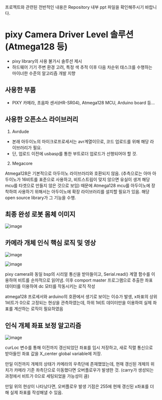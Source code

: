 프로젝트와 관련된 전반적인 내용은 Repository 내부 ppt 파일을 확인해주시기 바랍니다.

# pixy Camera Driver Level 솔루션(Atmega128 등)
- pixy library의 사용 불가시 솔루션 제시
- 하드웨어 기기 주변 환경 고려, 특정 색 추적 이후 다음 차순위 태스크를 수행하는 마이너한 수준의 알고리즘 개발 지향

## 사용한 부품
- PIXY 카메라, 초음파 센서(HR-SR04), Atmega128 MCU, Arduino board 등...

## 사용한 오픈소스 라이브러리

1. Avrdude

- 본래 아두이노의 마이크로프로세서는 avr계열이므로, 코드 업로드를 위해  해당 라이브러리가 필요.
- 단, 업로드 이전에 usbasp를 통한 부트로더 업로드가 선행되어야 할 것.

2. Megacore

Atmega128은 기본적으로 아두이노 라이브러리와 호환되지 않음.
(추측으로는 아마 아두이노가 16비트를 표준으로 사용하고, 비트스트림이 맞지 않으면 유실이 생겨 해당 mcu를 타겟으로 만들지 않은 것으로 보임)
때문에 Atmega128 mcu를 아두이노에 장착하여 사용하기 위해서는 아두이노에 확장 라이브러리를 설치할 필요가 있음. 해당 open source library가 그 기능을 수행.

## 최종 완성 로봇 몸체 이미지

![image](https://user-images.githubusercontent.com/80696846/174485550-09274c27-421c-4f36-983a-ebfe8c22e833.png)

## 카메라 개체 인식 핵심 로직 및 영상

![image](https://user-images.githubusercontent.com/80696846/174485590-1af2dce8-5f69-4508-8364-c34c4e4f3b4d.png)

![image](https://user-images.githubusercontent.com/80696846/174485615-e2c8726c-1bbe-4647-bc23-d19864fb09e7.png)


pixy camera와 동일 bsp의 시리얼 통신을 받아들이고, Serial.read() 계열 함수를 이용하여 비트를 순차적으로 읽어냄.
이후 comport master 프로그램으로 추출한 좌표 데이터를 이용하여 dc 모터를 작동시키는 로직 작성

atmega128 프로세서와 arduino의 호환에서 생기로 보이는 이슈가 발생, x좌표의 상위 1비트가 0으로 고정되는 현상을 관측하였는데, 하위 1비트 데이터만을 이용하여 실제 좌표를 계산하는 로직이 필요하였음

## 인식 개체 좌표 보정 알고리즘

![image](https://user-images.githubusercontent.com/80696846/174485662-7c5bfcf8-64c4-401f-afc1-33c3960b4ec1.png)

curLoc 변수를 통해 이전까지 갱신되었던 좌표를 임시 저장하고, 새로 직렬 통신으로 받아들인 좌표 값을 X_center global variable에 저장.

만일 이전까지 개체의 상태가 카메라의 우측단에 존재했었는데, 현재 갱신된 개체의 위치가 카메라 기준 좌측단으로 이동했다면 오버플로우가 발생한 것. (carry가 생성되는 과정에서 비트가 0으로 세팅되었을 가능성이 큼)

만일 위의 현상이 나타났다면, 오버플로우 발생 기점은 255에 현재 갱신된 x좌표를 더해 실제 좌표를 작성해낼 수 있음.

